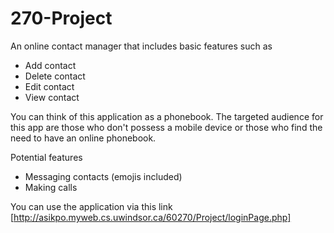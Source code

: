 # 270-Project

An online contact manager that includes basic features such as

- Add contact
- Delete contact
- Edit contact
- View contact

You can think of this application as a phonebook. The targeted audience for this app are those who don't possess a mobile device or those who find the need to have an online phonebook. 

Potential features

- Messaging contacts (emojis included)
- Making calls 

You can use the application via this link [http://asikpo.myweb.cs.uwindsor.ca/60270/Project/loginPage.php]
